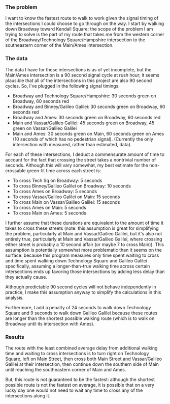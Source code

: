 ### The problem

I want to know the fastest route to walk to work given the signal timing of the intersections I could choose to go through on the way.  I start by walking down Broadway toward Kendall Square; the scope of the problem I am trying to solve is the part of my route that takes me from the western corner of the Broadway/Technology Square/Hampshire intersection to the southeastern corner of the Main/Ames intersection.

### The data

The data I have for these intersections is as of yet incomplete, but the Main/Ames intersection is a 90 second signal cycle at rush hour; it seems plausible that all of the intersections in this project are also 90 second cycles.  So, I've plugged in the following signal timings:
- Broadway and Technology Square/Hampshire: 30 seconds green on Broadway, 60 seconds red
- Broadway and Binney/Galileo Galilei: 30 seconds green on Broadway, 60 seconds red
- Broadway and Ames: 30 seconds green on Broadway, 60 seconds red
- Main and Vassar/Galileo Galilei: 45 seconds green on Broadway, 45 green on Vassar/Galileo Galilei
- Main and Ames: 30 seconds green on Main, 60 seconds green on Ames (10 seconds of which has no pedestrian signal).  (Currently the only intersection with measured, rather than estimated, data).

For each of these intersections, I deduct a commensurate amount of time to account for the fact that crossing the street takes a nontrivial number of seconds.  Although this will vary somewhat, my best estimate for the non-crossable green-lit time across each street is:
- To cross Tech Sq on Broadway: 5 seconds
- To cross Binney/Galileo Galilei on Broadway: 10 seconds
- To cross Ames on Broadway: 5 seconds
- To cross Vassar/Galileo Galilei on Main: 15 seconds
- To cross Main on Vassar/Galileo Galilei: 15 seconds
- To cross Ames on Main: 5 seconds
- To cross Main on Ames: 5 seconds

I further assume that these durations are equivalent to the amount of time it takes to cross these streets (note: this assumption is great for simplifying the problem, particularly at Main and Vassar/Gailieo Galilei, but it's also not entirely true, particularly at Main and Vassar/Galileo Galilei, where crossing either street is probably a 10 second affair (or maybe 7 to cross Main)).  This assumption is potentially somewhat more problematic than it seems on the surface: because this program measures only time spent waiting to cross and time spent walking down Technology Square and Galileo Galilei specifically, assuming a longer-than-true walking time across certain intersections ends up favoring those intersections by adding less delay than they actually cause.

Although predictable 90 second cycles will not behave independently in practice, I make this assumption anyway to simplify the calculations in this analysis.

Furthermore, I add a penalty of 24 seconds to walk down Technology Square and 9 seconds to walk down Galileo Galilei because these routes are longer than the shortest possible walking route (which is to walk on Broadway until its intersection with Ames).  

### Results

The route with the least combined average delay from additional walking time and waiting to cross intersections is to turn right on Technology Square, left on Main Street, then cross both Main Street and Vassar/Galileo Galilei at their intersection, then continue down the southern side of Main until reaching the southeastern corner of Main and Ames.

But, this route is not guaranteed to be the fastest: although the shortest possible route is not the fastest on average, it is possible that on a very lucky day one would not need to wait any time to cross any of the intersections along it.

